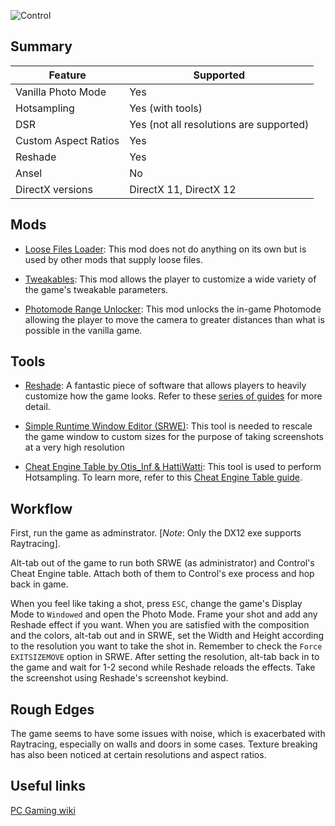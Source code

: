 ![Control](Images\control_header.png "Shot by Jim2point0")

## Summary

Feature | Supported
--|--
Vanilla Photo Mode | Yes
Hotsampling | Yes (with tools)
DSR | Yes (not all resolutions are supported)
Custom Aspect Ratios | Yes
Reshade | Yes
Ansel | No
DirectX versions | DirectX 11, DirectX 12

## Mods

* [Loose Files Loader](https://www.nexusmods.com/control/mods/11): This mod does not do anything on its own but is used by other mods that supply loose files.

* [Tweakables](https://www.nexusmods.com/control/mods/14): This mod allows the player to customize a wide variety of the game's tweakable parameters. 

* [Photomode Range Unlocker](https://www.nexusmods.com/control/mods/23): This mod unlocks the in-game Photomode allowing the player to move the camera to greater distances than what is possible in the vanilla game.

## Tools

* [Reshade](https://reshade.me/): A fantastic piece of software that allows players to heavily customize how the game looks. Refer to these [series of guides](https://framedsc.github.io/ReshadeGuides/index.htm) for more detail.

* [Simple Runtime Window Editor (SRWE)](https://github.com/dtgDTGdtg/SRWE): This tool is needed to rescale the game window to custom sizes for the purpose of taking screenshots at a very high resolution

* [Cheat Engine Table by Otis_Inf & HattiWatti](..\CheatTables\Control_DX12_Hotsampling.CT): This tool is used to perform Hotsampling. To learn more, refer to this [Cheat Engine Table guide](https://framedsc.github.io/GeneralGuides/cheat_engine_tables.htm).

## Workflow
First, run the game as adminstrator. [*Note*: Only the DX12 exe supports Raytracing].

Alt-tab out of the game to run both SRWE (as administrator) and Control's Cheat Engine table. Attach both of them to Control's exe process and hop back in game.

When you feel like taking a shot, press `ESC`, change the game's Display Mode to `Windowed` and open the Photo Mode. Frame your shot and add any Reshade effect if you want. When you are satisfied with the composition and the colors, alt-tab out and in SRWE, set the Width and Height according to the resolution you want to take the shot in. Remember to check the `Force EXITSIZEMOVE` option in SRWE. After setting the resolution, alt-tab back in to the game and wait for 1-2 second while Reshade reloads the effects. Take the screenshot using Reshade's screenshot keybind.

## Rough Edges
The game seems to have some issues with noise, which is exacerbated with Raytracing, especially on walls and doors in some cases. Texture breaking has also been noticed at certain resolutions and aspect ratios.

## Useful links

[PC Gaming wiki](https://www.pcgamingwiki.com/wiki/Control)